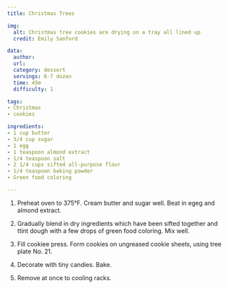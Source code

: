 ```yaml
---
title: Christmas Trees

img:
  alt: Christmas tree cookies are drying on a tray all lined up.
  credit: Emily Sanford

data:
  author: 
  url: 
  category: dessert
  servings: 6-7 dozen
  time: 45m
  difficulty: 1

tags:
- Christmas
- cookies

ingredients:
- 1 cup butter
- 3/4 cup sugar
- 1 egg
- 1 teaspoon almond extract
- 1/4 teaspoon salt
- 2 1/4 cups sifted all-purpose flour
- 1/4 teaspoon baking powder
- Green food coloring

---
```


1. Preheat oven to 375°F. Cream butter and sugar well. Beat in egeg and almond extract.

2. Gradually blend in dry ingredients which have been sifted together and ttint dough with a few drops of green food coloring. Mix well.

3. Fill cookiee press. Form cookies on ungreased cookie sheets, using tree plate No. 21.

4. Decorate with tiny candies. Bake.

5. Remove at once to cooling racks.